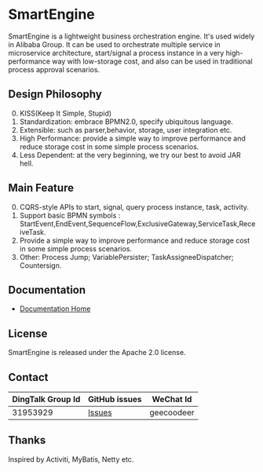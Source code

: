 # SmartEngine

SmartEngine is a lightweight business orchestration engine. It's used widely in Alibaba Group.
It can be used to orchestrate multiple service in microservice architecture, start/signal a process instance in a very high-performance way with low-storage cost, and also can be used in traditional process approval scenarios.

## Design Philosophy

0. KISS(Keep It Simple, Stupid)
1. Standardization: embrace BPMN2.0, specify ubiquitous language.
2. Extensible: such as parser,behavior, storage, user integration etc.
3. High Performance: provide a simple way to improve performance and reduce storage cost in some simple process scenarios.
4. Less Dependent: at the very beginning, we try our best to avoid JAR hell.


## Main Feature

0. CQRS-style APIs to start, signal, query process instance, task, activity.
1. Support basic BPMN symbols : StartEvent,EndEvent,SequenceFlow,ExclusiveGateway,ServiceTask,ReceiveTask.
2. Provide a simple way to improve performance and reduce storage cost in some simple process scenarios.
3. Other: Process Jump; VariablePersister; TaskAssigneeDispatcher; Countersign.


## Documentation

- [Documentation Home](https://github.com/alibaba/SmartEngine/wiki)


## License

SmartEngine is released under the Apache 2.0 license.

## Contact


| DingTalk Group Id                | GitHub issues | WeChat Id  |
| ------------------------------ | ------------- | ---------- |
| 31953929 | [Issues]      | geecoodeer |

[issues]: https://github.com/alibaba/SmartEngine/issues

## Thanks

Inspired by Activiti, MyBatis, Netty etc.